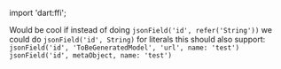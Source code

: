 import 'dart:ffi';

Would be cool if instead of doing
`jsonField('id', refer('String'))` we could do `jsonField('id', String)` for literals
this should also support: 
`jsonField('id', 'ToBeGeneratedModel', 'url', name: 'test')`
`jsonField('id', metaObject, name: 'test')`